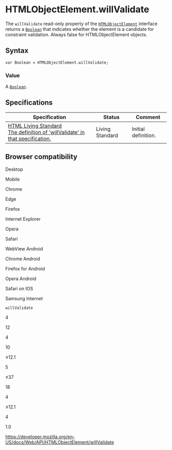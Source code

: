 HTMLObjectElement.willValidate
==============================

The `willValidate` read-only property of the [`HTMLObjectElement`](../htmlobjectelement) interface returns a [`Boolean`](https://developer.mozilla.org/en-US/docs/Web/JavaScript/Reference/Global_Objects/Boolean) that indicates whether the element is a candidate for constraint validation. Always false for HTMLObjectElement objects.

Syntax
------

    var Boolean = HTMLObjectElement.willValidate;

### Value

A [`Boolean`](https://developer.mozilla.org/en-US/docs/Web/JavaScript/Reference/Global_Objects/Boolean).

Specifications
--------------

<table><thead><tr class="header"><th>Specification</th><th>Status</th><th>Comment</th></tr></thead><tbody><tr class="odd"><td><a href="https://html.spec.whatwg.org/multipage/#dom-cva-willvalidate">HTML Living Standard<br />
<span class="small">The definition of 'willValidate' in that specification.</span></a></td><td><span class="spec-living">Living Standard</span></td><td>Initial definition.</td></tr></tbody></table>

Browser compatibility
---------------------

Desktop

Mobile

Chrome

Edge

Firefox

Internet Explorer

Opera

Safari

WebView Android

Chrome Android

Firefox for Android

Opera Android

Safari on IOS

Samsung Internet

`willValidate`

4

12

4

10

≤12.1

5

≤37

18

4

≤12.1

4

1.0

<a href="https://developer.mozilla.org/en-US/docs/Web/API/HTMLObjectElement/willValidate" class="_attribution-link">https://developer.mozilla.org/en-US/docs/Web/API/HTMLObjectElement/willValidate</a>
